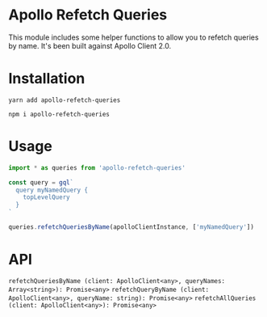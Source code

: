 # Apollo Refetch Queries

This module includes some helper functions to allow you to refetch queries by name.  It's been built against
Apollo Client 2.0.

# Installation

```
yarn add apollo-refetch-queries
```

```
npm i apollo-refetch-queries
```

# Usage

```javascript
import * as queries from 'apollo-refetch-queries'

const query = gql`
  query myNamedQuery {
    topLevelQuery
  }
`

queries.refetchQueriesByName(apolloClientInstance, ['myNamedQuery'])
```

# API

```refetchQueriesByName (client: ApolloClient<any>, queryNames: Array<string>): Promise<any>```
```refetchQueryByName (client: ApolloClient<any>, queryName: string): Promise<any>```
```refetchAllQueries (client: ApolloClient<any>): Promise<any>```
